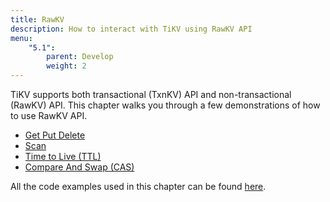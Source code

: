 ```yaml
---
title: RawKV
description: How to interact with TiKV using RawKV API
menu:
    "5.1":
        parent: Develop
        weight: 2
---
```


TiKV supports both transactional (TxnKV) API  and non-transactional (RawKV) API. This chapter walks you through a few demonstrations of how to use RawKV API.

- [Get Put Delete](../get-put-delete/)
- [Scan](../scan)
- [Time to Live (TTL)](../ttl)
- [Compare And Swap (CAS)](../cas)

All the code examples used in this chapter can be found [here](https://github.com/marsishandsome/tikv-client-examples).
